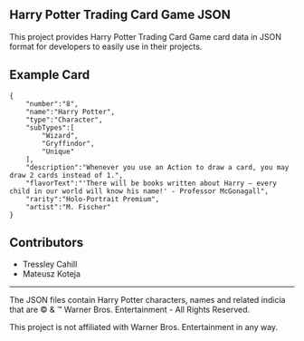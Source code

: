 Harry Potter Trading Card Game JSON
----
This project provides Harry Potter Trading Card Game card data in JSON format for developers to easily use in their projects.

Example Card
----
```
{
    "number":"8",
    "name":"Harry Potter",
    "type":"Character",
    "subTypes":[
        "Wizard",
        "Gryffindor",
        "Unique"
    ],
    "description":"Whenever you use an Action to draw a card, you may draw 2 cards instead of 1.",
    "flavorText":"'There will be books written about Harry — every child in our world will know his name!' - Professor McGonagall",
    "rarity":"Holo-Portrait Premium",
    "artist":"M. Fischer"
}
```

Contributors
----
- Tressley Cahill
- Mateusz Koteja

----

The JSON files contain Harry Potter characters, names and related indicia that are © & ™ Warner Bros. Entertainment - All Rights Reserved.

This project is not affiliated with Warner Bros. Entertainment in any way.